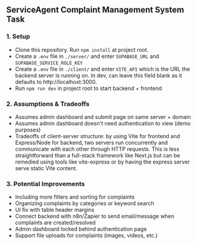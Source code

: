 ## ServiceAgent Complaint Management System Task

### 1. Setup
- Clone this repository. Run `npm install` at project root. 
- Create a `.env` file in `./server/` and enter `SUPABASE_URL` and `SUPABASE_SERVICE_ROLE_KEY`
- Create a `.env` file in `./client/` and enter `VITE_API` which is the URL the backend server is running on. In dev, can leave this field blank as it defaults to http://localhost:3000.
- Run `npm run dev` in project root to start backend + frontend

### 2. Assumptions & Tradeoffs
- Assumes admin dashboard and submit page on same server + domain
- Assumes admin dashboard doesn't need authentication to view (demo purposes)
- Tradeoffs of client-server structure: by using Vite for frontend and Express/Node for backend, two servers run concurrently and communicate with each other through HTTP requests. This is less straightforward than a full-stack framework like Next.js but can be remedied using tools like vite-express or by having the express server serve static Vite content.

### 3. Potential Improvements
- Including more filters and sorting for complaints
- Organizing complaints by categories or keyword search
- UI fix with table header margins
- Connect backend with n8n/Zapier to send email/message when complaints are created/resolved
- Admin dashboard locked behind authentication page
- Support file uploads for complaints (images, videos, etc.)